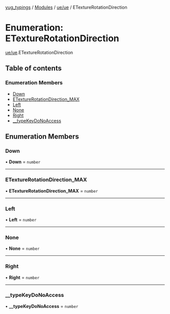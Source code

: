 [yug_typings](../README.md) / [Modules](../modules.md) / [ue/ue](../modules/ue_ue.md) / ETextureRotationDirection

# Enumeration: ETextureRotationDirection

[ue/ue](../modules/ue_ue.md).ETextureRotationDirection

## Table of contents

### Enumeration Members

- [Down](ue_ue.ETextureRotationDirection.md#down)
- [ETextureRotationDirection\_MAX](ue_ue.ETextureRotationDirection.md#etexturerotationdirection_max)
- [Left](ue_ue.ETextureRotationDirection.md#left)
- [None](ue_ue.ETextureRotationDirection.md#none)
- [Right](ue_ue.ETextureRotationDirection.md#right)
- [\_\_typeKeyDoNoAccess](ue_ue.ETextureRotationDirection.md#__typekeydonoaccess)

## Enumeration Members

### Down

• **Down** = `number`

___

### ETextureRotationDirection\_MAX

• **ETextureRotationDirection\_MAX** = `number`

___

### Left

• **Left** = `number`

___

### None

• **None** = `number`

___

### Right

• **Right** = `number`

___

### \_\_typeKeyDoNoAccess

• **\_\_typeKeyDoNoAccess** = `number`
